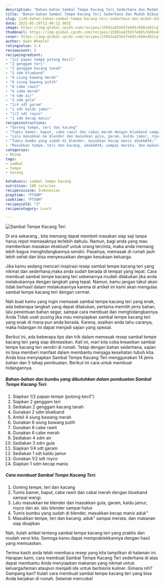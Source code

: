 ```yaml
---
description: "Bahan-bahan Sambal Tempe Kacang Teri Sederhana dan Mudah Dibuat"
title: "Bahan-bahan Sambal Tempe Kacang Teri Sederhana dan Mudah Dibuat"
slug: 1140-bahan-bahan-sambal-tempe-kacang-teri-sederhana-dan-mudah-dibuat
date: 2021-05-28T12:49:23.983Z
image: https://img-global.cpcdn.com/recipes/15991ad25b5fe685/680x482cq70/sambal-tempe-kacang-teri-foto-resep-utama.jpg
thumbnail: https://img-global.cpcdn.com/recipes/15991ad25b5fe685/680x482cq70/sambal-tempe-kacang-teri-foto-resep-utama.jpg
cover: https://img-global.cpcdn.com/recipes/15991ad25b5fe685/680x482cq70/sambal-tempe-kacang-teri-foto-resep-utama.jpg
author: Owen Wheeler
ratingvalue: 3.4
reviewcount: 3
recipeingredient:
- "1/2 papan tempe potong kecil"
- "2 genggam teri"
- "2 genggam kacang tanah"
- "2 sdm blueband"
- "4 siung bawang merah"
- "6 siung bawang putih"
- "6 cabe rawit"
- "6 cabe merah"
- "4 sdm air"
- "3 sdm gula"
- "1/4 sdt garam"
- "1 sdt kaldu jamur"
- "1/2 sdt royco"
- "1 sdm kecap manis"
recipeinstructions:
- "Goreng tempe, teri dan kacang"
- "Tumis bamer, baput, cabe rawit dan cabai merah dengan blueband sampai wangi."
- "Lalu masukkan ke blender dan masukkan gula, garam, kaldu jamur, royco dan air. lalu blender sampai halus"
- "Tumis bumbu yang sudah di blender, masukkan kecap manis aduk&#34;"
- "Masukkan tempe, teri dan kacang. aduk&#34; sampai merata. dan makanan siap disajikan"
categories:
- Resep
tags:
- sambal
- tempe
- kacang

katakunci: sambal tempe kacang 
nutrition: 109 calories
recipecuisine: Indonesian
preptime: "PT40M"
cooktime: "PT58M"
recipeyield: "3"
recipecategory: Lunch

---
```



![Sambal Tempe Kacang Teri](https://img-global.cpcdn.com/recipes/15991ad25b5fe685/680x482cq70/sambal-tempe-kacang-teri-foto-resep-utama.jpg)

Di era  sekarang , kita memang dapat membeli masakan siap saji tanpa harus repot memasaknya terlebih dahulu. Namun, bagi anda yang mau memberikan masakan eksklusif untuk orang tercinta, maka anda memang lebih bagus menghidangkannya sendiri. Pasalnya, memasak di rumah jauh lebih sehat dan bisa menyesuaikan dengan kesukaan keluarga.

Jika kamu sedang mencari inspirasi resep sambal tempe kacang teri yang nikmat dan sederhana,maka anda sudah berada di tempat yang tepat. Cara membuat sambal tempe kacang teri  sebenarnya mudah dilakukan jika anda melakukannya dengan langkah yang tepat. Namun, kamu jangan takut akan tidak berhasil dalam melakukannya 
karena di artikel ini kami akan mengulas sambal tempe kacang teri dengan cermat.  



Nah buat kamu yang ingin memasak sambal tempe kacang teri yang enak, ada beberapa langkah yang dapat dilakukan, pertama memilih jenis bahan, lalu penentuan bahan segar, sampai cara membuat dan menghidangkannya. Anda Tidak usah pusing jika mau menyiapkan sambal tempe kacang teri yang enak di mana pun anda berada. Karena, asalkan anda  tahu caranya, maka hidangan ini dapat menjadi sajian yang spesial.

Berikut ini, ada beberapa tips dan trik dalam memasak resep sambal tempe kacang teri yang siap dikreasikan. Kali ini, mari kita coba kreasikan sambal tempe kacang teri sendiri di rumah. Tetap dengan bahan sederhana, sajian ini bisa memberi manfaat dalam membantu menjaga kesehatan tubuh kita. Anda bisa menyiapkan Sambal Tempe Kacang Teri menggunakan 14 jenis bahan dan 5 tahap pembuatan. Berikut ini cara untuk membuat hidangannya.

<!--inarticleads1-->

##### Bahan-bahan dan bumbu yang dibutuhkan dalam pembuatan Sambal Tempe Kacang Teri:

1. Siapkan 1/2 papan tempe (potong kecil&#34;)
1. Siapkan 2 genggam teri
1. Sediakan 2 genggam kacang tanah
1. Gunakan 2 sdm blueband
1. Ambil 4 siung bawang merah
1. Gunakan 6 siung bawang putih
1. Gunakan 6 cabe rawit
1. Gunakan 6 cabe merah
1. Sediakan 4 sdm air
1. Sediakan 3 sdm gula
1. Siapkan 1/4 sdt garam
1. Sediakan 1 sdt kaldu jamur
1. Gunakan 1/2 sdt royco
1. Siapkan 1 sdm kecap manis




<!--inarticleads2-->

##### Cara membuat Sambal Tempe Kacang Teri:

1. Goreng tempe, teri dan kacang
1. Tumis bamer, baput, cabe rawit dan cabai merah dengan blueband sampai wangi.
1. Lalu masukkan ke blender dan masukkan gula, garam, kaldu jamur, royco dan air. lalu blender sampai halus
1. Tumis bumbu yang sudah di blender, masukkan kecap manis aduk&#34;
1. Masukkan tempe, teri dan kacang. aduk&#34; sampai merata. dan makanan siap disajikan




Nah, itulah artikel tentang  sambal tempe kacang teri  yang praktis dan mudah versi kita. Semoga kamu dapat mempraktekkannya dengan hasil yang memuaskan. 

Terima kasih anda telah membaca resep yang kita tampilkan di halaman ini. Harapan kami, cara membuat  Sambal Tempe Kacang Teri sederhana di atas dapat membantu Anda menyiapkan makanan yang nikmat untuk keluarga/teman ataupun menjadi ide untuk berbisnis kuliner. Gimana nih? Gampang kan? Itulah cara membuat sambal tempe kacang teri yang bisa Anda kerjakan di rumah. Selamat mencoba!

